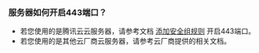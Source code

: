 ### 服务器如何开启443端口？
- 若您使用的是腾讯云云服务器，请参考文档 [添加安全组规则](https://cloud.tencent.com/document/product/213/39740) 开启443端口。
- 若您使用的是其他云厂商云服务器，请参考云厂商提供的相关文档。


